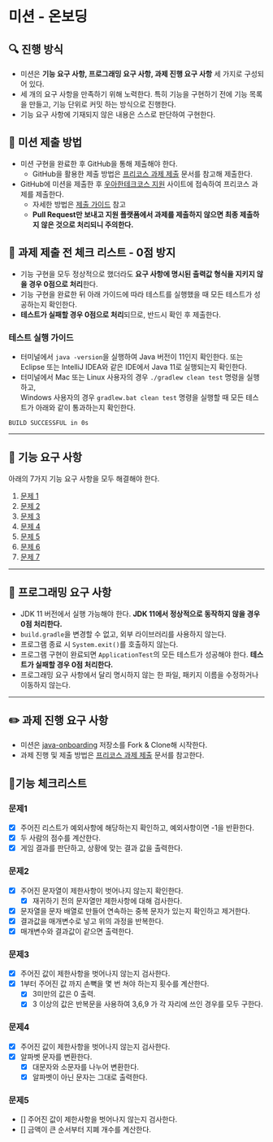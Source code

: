 # 미션 - 온보딩

## 🔍 진행 방식

- 미션은 **기능 요구 사항, 프로그래밍 요구 사항, 과제 진행 요구 사항** 세 가지로 구성되어 있다.
- 세 개의 요구 사항을 만족하기 위해 노력한다. 특히 기능을 구현하기 전에 기능 목록을 만들고, 기능 단위로 커밋 하는 방식으로 진행한다.
- 기능 요구 사항에 기재되지 않은 내용은 스스로 판단하여 구현한다.

## 📮 미션 제출 방법

- 미션 구현을 완료한 후 GitHub을 통해 제출해야 한다.
    - GitHub을 활용한 제출 방법은 [프리코스 과제 제출](https://github.com/woowacourse/woowacourse-docs/tree/master/precourse) 문서를 참고해
      제출한다.
- GitHub에 미션을 제출한 후 [우아한테크코스 지원](https://apply.techcourse.co.kr) 사이트에 접속하여 프리코스 과제를 제출한다.
    - 자세한 방법은 [제출 가이드](https://github.com/woowacourse/woowacourse-docs/tree/master/precourse#제출-가이드) 참고
    - **Pull Request만 보내고 지원 플랫폼에서 과제를 제출하지 않으면 최종 제출하지 않은 것으로 처리되니 주의한다.**

## 🚨 과제 제출 전 체크 리스트 - 0점 방지

- 기능 구현을 모두 정상적으로 했더라도 **요구 사항에 명시된 출력값 형식을 지키지 않을 경우 0점으로 처리**한다.
- 기능 구현을 완료한 뒤 아래 가이드에 따라 테스트를 실행했을 때 모든 테스트가 성공하는지 확인한다.
- **테스트가 실패할 경우 0점으로 처리**되므로, 반드시 확인 후 제출한다.

### 테스트 실행 가이드

- 터미널에서 `java -version`을 실행하여 Java 버전이 11인지 확인한다. 또는 Eclipse 또는 IntelliJ IDEA와 같은 IDE에서 Java 11로 실행되는지 확인한다.
- 터미널에서 Mac 또는 Linux 사용자의 경우 `./gradlew clean test` 명령을 실행하고,   
  Windows 사용자의 경우  `gradlew.bat clean test` 명령을 실행할 때 모든 테스트가 아래와 같이 통과하는지 확인한다.

```
BUILD SUCCESSFUL in 0s
```

---

## 🚀 기능 요구 사항
아래의 7가지 기능 요구 사항을 모두 해결해야 한다.

1. [문제 1](./docs/PROBLEM1.md)
2. [문제 2](./docs/PROBLEM2.md)
3. [문제 3](./docs/PROBLEM3.md)
4. [문제 4](./docs/PROBLEM4.md)
5. [문제 5](./docs/PROBLEM5.md)
6. [문제 6](./docs/PROBLEM6.md)
7. [문제 7](./docs/PROBLEM7.md)

---

## 🎯 프로그래밍 요구 사항

- JDK 11 버전에서 실행 가능해야 한다. **JDK 11에서 정상적으로 동작하지 않을 경우 0점 처리한다.**
- `build.gradle`을 변경할 수 없고, 외부 라이브러리를 사용하지 않는다.
- 프로그램 종료 시 `System.exit()`를 호출하지 않는다.
- 프로그램 구현이 완료되면 `ApplicationTest`의 모든 테스트가 성공해야 한다. **테스트가 실패할 경우 0점 처리한다.**
- 프로그래밍 요구 사항에서 달리 명시하지 않는 한 파일, 패키지 이름을 수정하거나 이동하지 않는다.
 
---

## ✏️ 과제 진행 요구 사항

- 미션은 [java-onboarding](https://github.com/woowacourse-precourse/java-onboarding) 저장소를 Fork & Clone해 시작한다.
- 과제 진행 및 제출 방법은 [프리코스 과제 제출](https://github.com/woowacourse/woowacourse-docs/tree/master/precourse) 문서를 참고한다.

## 📜기능 체크리스트
### 문제1
- [x] 주어진 리스트가 예외사항에 해당하는지 확인하고, 예외사항이면 -1을 반환한다.
- [x] 두 사람의 점수를 계산한다.
- [x] 게임 결과를 판단하고, 상황에 맞는 결과 값을 출력한다.

### 문제2
- [x] 주어진 문자열이 제한사항이 벗어나지 않는지 확인한다.
  - [x] 재귀하기 전의 문자열만 제한사항에 대해 검사한다.
- [x] 문자열을 문자 배열로 만들어 연속하는 중복 문자가 있는지 확인하고 제거한다.
- [x] 결과값을 매개변수로 넣고 위의 과정을 반복한다.
- [x] 매개변수와 결과값이 같으면 출력한다.

### 문제3
- [x] 주어진 값이 제한사항을 벗어나지 않는지 검사한다.
- [x] 1부터 주어진 값 까지 손뼉을 몇 번 쳐야 하는지 횟수를 계산한다.
  - [x] 3미만의 값은 0 출력.
  - [x] 3 이상의 값은 반복문을 사용하여 3,6,9 가 각 자리에 쓰인 경우를 모두 구한다.

### 문제4
- [x] 주어진 값이 제한사항을 벗어나지 않는지 검사한다.
- [x] 알파벳 문자를 변환한다.
  - [x] 대문자와 소문자를 나누어 변환한다.
  - [x] 알파벳이 아닌 문자는 그대로 출력한다.

### 문제5
- [] 주어진 값이 제한사항을 벗어나지 않는지 검사한다.
- [] 금액이 큰 순서부터 지폐 개수를 계산한다.